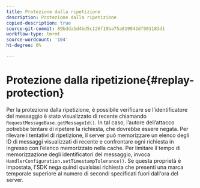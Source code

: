 ```yaml
---
title: Protezione dalla ripetizione
description: Protezione dalla ripetizione
copied-description: true
source-git-commit: 89bdda1d4bd5c126f19ba75a819942df901183d1
workflow-type: tm+mt
source-wordcount: '104'
ht-degree: 0%

---
```



# Protezione dalla ripetizione{#replay-protection}

Per la protezione dalla ripetizione, è possibile verificare se l’identificatore del messaggio è stato visualizzato di recente chiamando `RequestMessageBase.getMessageId()`. In tal caso, l’autore dell’attacco potrebbe tentare di ripetere la richiesta, che dovrebbe essere negata. Per rilevare i tentativi di ripetizione, il server può memorizzare un elenco degli ID di messaggi visualizzati di recente e confrontare ogni richiesta in ingresso con l’elenco memorizzato nella cache. Per limitare il tempo di memorizzazione degli identificatori del messaggio, invoca `HandlerConfiguration.setTimestampTolerance()`. Se questa proprietà è impostata, l&#39;SDK nega quindi qualsiasi richiesta che presenti una marca temporale superiore al numero di secondi specificati fuori dall&#39;ora del server.
